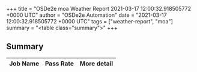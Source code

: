 +++
title = "OSDe2e moa Weather Report 2021-03-17 12:00:32.918505772 +0000 UTC"
author = "OSDe2e Automation"
date = "2021-03-17 12:00:32.918505772 +0000 UTC"
tags = ["weather-report", "moa"]
summary = "<table class=\"summary\"></table>"
+++
## Summary

| Job Name | Pass Rate | More detail |
|----------|-----------|-------------|



